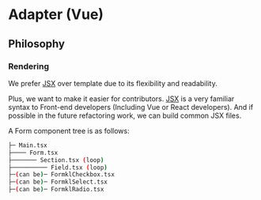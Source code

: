 # Adapter (Vue)

## Philosophy

### Rendering

We prefer [JSX](https://vuejs.org/guide/extras/render-function.html#jsx-tsx) over template due to its flexibility and readability.

Plus, we want to make it easier for contributors. [JSX](https://vuejs.org/guide/extras/render-function.html#jsx-tsx) is a very familiar syntax to Front-end developers (Including Vue or React developers). And if possible in the future refactoring work, we can build common JSX files.

A Form component tree is as follows:

```bash
├─ Main.tsx
├──── Form.tsx
├─────── Section.tsx (loop)
├────────── Field.tsx (loop)
├─(can be)─ FormklCheckbox.tsx
├─(can be)─ FormklSelect.tsx
├─(can be)─ FormklRadio.tsx
```